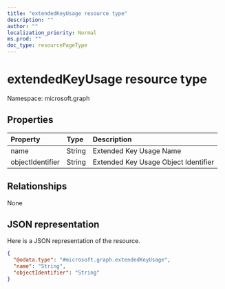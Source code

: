 ```yaml
---
title: "extendedKeyUsage resource type"
description: ""
author: ""
localization_priority: Normal
ms.prod: ""
doc_type: resourcePageType
---
```


# extendedKeyUsage resource type


Namespace: microsoft.graph



## Properties
|Property|Type|Description|
|:---|:---|:---|
|name|String|Extended Key Usage Name|
|objectIdentifier|String|Extended Key Usage Object Identifier|

## Relationships
None

## JSON representation
Here is a JSON representation of the resource.
<!-- {
  "blockType": "resource",
  "@odata.type": "microsoft.graph.extendedKeyUsage"
}
-->
``` json
{
  "@odata.type": "#microsoft.graph.extendedKeyUsage",
  "name": "String",
  "objectIdentifier": "String"
}
```

